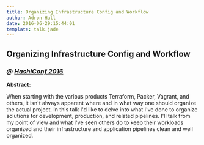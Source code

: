 ```yaml
---
title: Organizing Infrastructure Config and Workflow
author: Adron Hall
date: 2016-06-29:15:44:01
template: talk.jade
---
```

## Organizing Infrastructure Config and Workflow
### *@ [HashiConf 2016](https://www.hashiconf.com/)*

**Abstract:**

When starting with the various products Terraform, Packer, Vagrant, and others, it isn't always apparent where and in what way one should organize the actual project. In this talk I'd like to delve into what I've done to organize solutions for development, production, and related pipelines. I'll talk from my point of view and what I've seen others do to keep their workloads organized and their infrastructure and application pipelines clean and well organized.
